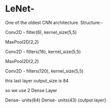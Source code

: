 # LeNet-
One of the oldest CNN architecture.
Structure:-

Conv2D - filter(6), kernel_size(5,5)

MaxPool2D(2,2)

Conv2D - filters(16), kernel_size(5,5)

MaxPool2D(2,2)

Conv2D - filters(120), kernel_size(5,5)

this last layer output_size is 84

so we use 2 Dense Layer

Dense- units(84)
Dense- units(43) {output layer}
